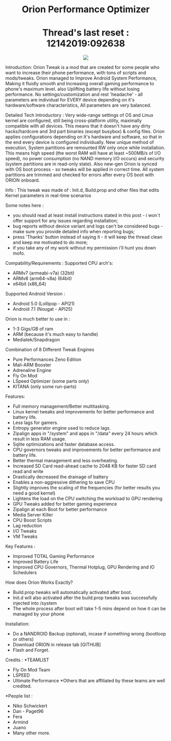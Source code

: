 <h1 align="center">Orion Performance Optimizer</h1>
<p align="center">
</p>

<h1 align="center">Thread's last reset : 12142019:092638</h1>
<p align="center">
</p>

<p align="center"><img src="https://raw.githubusercontent.com/LionSinOfPride/Orion-Performance-Optimizer/master/orion.png"></p>

Introduction: Orion Tweak is a mod that are created for some people who want to increase their phone performance, with tons of scripts and mods/tweaks. Orion managed to Improve Android System Performance, Making it fluidly smooth and Increasing overall gaming performance to phone's maximum level. also Uplifting battery life without losing performance. No settings/customization and rest 'headache' - all parameters are individual for EVERY device depending on it's hardware/software characteristics, All parameters are very balanced.

Detailed Tech Introductory : Very wide-range settings of OS and Linux kernel are configured, still being cross-platform utility, maximally compatible with all devices. This means that it doesn't have any dirty hacks/hardcore and 3rd part binaries (except busybox) & config files. Orion applies configurations depending on It's hardware and software, so that in the end every device is configured individually. New unique method of execution, System partitions are remounted RW only once while installation. This means high speed (the worst RAM will have at least ~500MB/s of I/O speed), no power consumption (no NAND memory I/O occurs) and security (system partitions are in read-only state). Also new-gen Orion is synced with OS boot process - so tweaks will be applied in correct time. All system partitions are trimmed and checked for errors after every OS boot with ORION onboard.

Info : This tweak was made of : Init.d, Build.prop and other files that edits Kernel parameters in real-time scenarios

Some notes here :
- you should read at least install instructions stated in this post - i won`t offer support for any issues regarding installation;
- bug reports without device variant and logs can't be considered bugs - make sure you provide detailed info when reporting bugs;
- press 'Thanks' button instead of saying it - it will keep the thread clean and keep me motivated to do more;
- if you take any of my work without my permission i'll hunt you down mofo.

Compability/Requirements :
Supported CPU arch's:
- ARMv7 (armeabi-v7a) (32bit)
- ARMv8 (arm64-v8a) (64bit)
- x64bit (x86_64)

Supported Android Version :
- Android 5.0 (Lollipop - API21) 
- Android 7.1 (Nougat - API25)

Orion is much better to use in :
- 1-3 Gigs/GB of ram
- ARM (because it's much easy to handle)
- Mediatek/Snapdragon

Combination of 8 Different Tweak Engines
- Pure Performances Zeno Edition
- Mali-ARM Booster
- Adrenaline Engine
- Fly On Mod
- LSpeed Optimizer (some parts only)
- KITANA (only some run-parts)

Features:
- Full memory management/Better multitasking.
- Linux kernel tweaks and improvements for better performance and battery life.
- Less lags for gamers.
- Entropy generator engine used to reduce lags.
- Zipalign apps in "/system" and apps in "/data" every 24 hours which result in less RAM usage.
- Sqlite optimizations and faster database access.
- CPU governors tweaks and improvements for better performance and battery life.
- Better thermal management and less overheating.
- Increased SD Card read-ahead cache to 2048 KB for faster SD card read and write
- Drastically decreased the drainage of battery
- Enables a non-aggressive dithering to save CPU
- Slightly improves the scaling of the frequencies (for better results you need a good kernel)
- Lightens the load on the CPU switching the workload to GPU rendering
- GPU Tweaks added for better gaming experience
- Zipalign at each Boot for better performance
- Media Server Killer
- CPU Boost Scripts
- Lag reduction
- I/O Tweaks
- VM Tweaks

Key Features :
- Improved TOTAL Gaming Performance
- Improved Battery Life
- Improved CPU Governors, Thermal Hotplug, GPU Rendering and IO Schedulers

How does Orion Works Exactly?
- Build.prop tweaks will automatically activated after boot.
- Init.d will also activated after the build.prop tweaks was successfully injected into /system
- The whole process after boot will take 1-5 mins depend on how it can be managed by your phone

Installation:
- Do a NANDROID Backup (optional), incase if something wrong (bootloop or others)
- Download ORION in release tab [GITHUB]
- Flash and Forget.

Credits :
*TEAMLIST
- Fly On Mod Team
- LSPEED
- Ultimate Performance
*Others that are affiliated by these teams are well credited.

*People list :
- Niko Schwickert
- Dan - Paget96
- Fera
- Armind
- Juano
- Many other more.